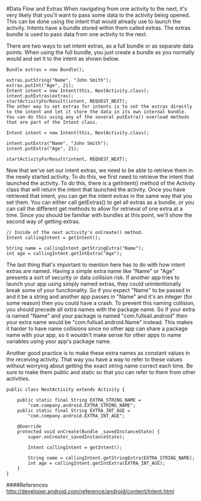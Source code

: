 #Data Flow and Extras
When navigating from one activity to the next, it's very likely that you'll want to pass some data to the activity being opened. This can be done using the intent that would already use to launch the activity. Intents have a bundle stored within them called extras. The extras bundle is used to pass data from one activity to the next.

There are two ways to set intent extras, as a full bundle or as separate data points. When using the full bundle, you just create a bundle as you normally would and set it to the intent as shown below.

```
Bundle extras = new Bundle();
 
extras.putString("Name", "John Smith");
extras.putInt("Age", 21);
Intent intent = new Intent(this, NextActivity.class);
intent.putExtras(extras);
startActivityForResult(intent, REQUEST_NEXT);
The other way to set extras for intents is to set the extras directly to the intent and let it store the data in its own internal bundle. You can do this using any of the several putExtra() overload methods that are part of the Intent class.

Intent intent = new Intent(this, NextActivity.class);
 
intent.putExtra("Name", "John Smith");
intent.putExtra("Age", 21);
 
startActivityForResult(intent, REQUEST_NEXT);
```

Now that we've set our intent extras, we need to be able to retrieve them in the newly started activity. To do this, we first need to retrieve the intent that launched the activity. To do this, there is a getIntent() method of the Activity class that will return the intent that launched the activity. Once you have retrieved that intent, you can get the intent extras in the same way that you set them. You can either call getExtras() to get all extras as a bundle, or you can call the different get methods to allow for retrieval of one extra at a time. Since you should be familiar with bundles at this point, we'll show the second way of getting extras.

```
// Inside of the next activity's onCreate() method.
Intent callingIntent = getIntent();
 
String name = callingIntent.getStringExtra("Name");
int age = callingIntent.getIntExtra("Age");
```

The last thing that's important to mention here has to do with how intent extras are named. Having a simple extra name like "Name" or "Age" presents a sort of security or data collision risk. If another app tries to launch your app using simply named extras, they could unintentionally break some of your functionality. So if you expect "Name" to be passed in and it be a string and another app passes in "Name" and it's an integer (for some reason) then you could have a crash. To prevent this naming collision, you should precede all extra names with the package name. So if your extra is named "Name" and your package is named "com.fullsail.android" then your extra name would be "com.fullsail.android.Name" instead. This makes it harder to have name collisions since no other app can share a package name with your app, so it wouldn't make sense for other apps to name variables using your app's package name.

Another good practice is to make these extra names as constant values in the receiving activity. That way you have a way to refer to these values without worrying about getting the exact string name correct each time. Be sure to make them public and static so that you can refer to them from other activities.

```
public class NextActivity extends Activity {
	
	public static final String EXTRA_STRING_NAME = 
		"com.company.android.EXTRA_STRING_NAME";
	public static final String EXTRA_INT_AGE =
		"com.company.android.EXTRA_INT_AGE";
	
	@Override
	protected void onCreate(Bundle _savedInstanceState) {
		super.onCreate(_savedInstanceState);
	
		Intent callingIntent = getIntent();
	
		String name = callingIntent.getStringExtra(EXTRA_STRING_NAME);
		int age = callingIntent.getIntExtra(EXTRA_INT_AGE);
	}
}
```

####References
http://developer.android.com/reference/android/content/Intent.html